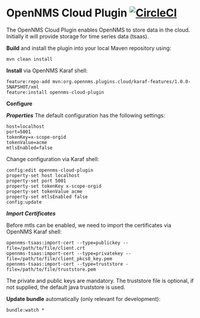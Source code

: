# OpenNMS Cloud Plugin [![CircleCI](https://circleci.com/gh/OpenNMS/opennms-cloud-plugin.svg?style=svg)](https://circleci.com/gh/OpenNMS/opennms-cloud-plugin)

The OpenNMS Cloud Plugin enables OpenNMS to store data in the cloud.
Initially it will provide storage for time series data (tsaas).

**Build** and install the plugin into your local Maven repository using:
```
mvn clean install
```

**Install** via OpenNMS Karaf shell:
```
feature:repo-add mvn:org.opennms.plugins.cloud/karaf-features/1.0.0-SNAPSHOT/xml
feature:install opennms-cloud-plugin
```
**Configure**

***Properties***
The default configuration has the following settings:
```
host=localhost
port=5001
tokenKey=x-scope-orgid
tokenValue=acme
mtlsEnabled=false
```

Change configuration via Karaf shell:
```
config:edit opennms-cloud-plugin
property-set host localhost
property-set port 5001
property-set tokenKey x-scope-orgid
property-set tokenValue acme
property-set mtlsEnabled false
config:update
```

***Import Certificates***

Before mtls can be enabled, we need to import the certificates via OpenNMS Karaf shell:
```
opennms-tsaas:import-cert --type=publickey --file=/path/to/file/client.crt
opennms-tsaas:import-cert --type=privatekey --file=/path/to/file/client_pkcs8_key.pem
opennms-tsaas:import-cert --type=truststore -file=/path/to/file/truststore.pem
```
The private and public keys are mandatory.
The truststore file is optional, if not supplied, the default java truststore is used.

**Update bundle** automatically (only relevant for development):
```
bundle:watch *
```